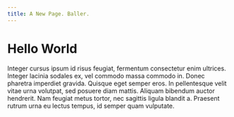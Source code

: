 ```yaml
---
title: A New Page. Baller.
---
```

# Hello World

Integer cursus ipsum id risus feugiat, fermentum consectetur enim ultrices. Integer lacinia sodales ex, vel commodo massa commodo in. Donec pharetra imperdiet gravida. Quisque eget semper eros. In pellentesque velit vitae urna volutpat, sed posuere diam mattis. Aliquam bibendum auctor hendrerit. Nam feugiat metus tortor, nec sagittis ligula blandit a. Praesent rutrum urna eu lectus tempus, id semper quam vulputate.